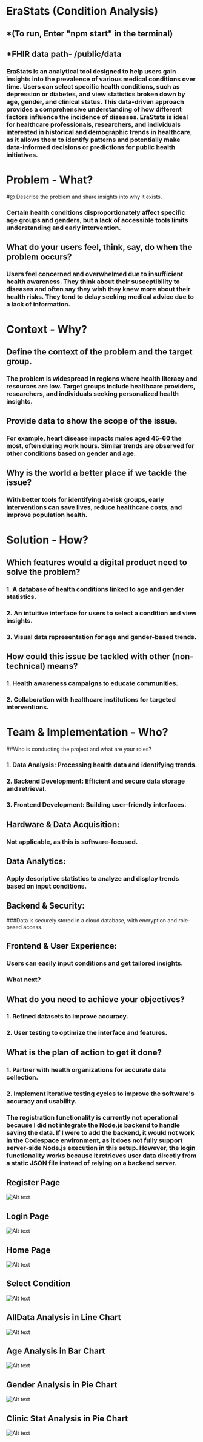 # EraStats (Condition Analysis)

## *(To run, Enter "npm start" in the terminal)
## *FHIR data path- /public/data

### EraStats is an analytical tool designed to help users gain insights into the prevalence of various medical conditions over time. Users can select specific health conditions, such as depression or diabetes, and view statistics broken down by age, gender, and clinical status. This data-driven approach provides a comprehensive understanding of how different factors influence the incidence of diseases. EraStats is ideal for healthcare professionals, researchers, and individuals interested in historical and demographic trends in healthcare, as it allows them to identify patterns and potentially make data-informed decisions or predictions for public health initiatives.




# Problem - What?

#@ Describe the problem and share insights into why it exists.
### Certain health conditions disproportionately affect specific age groups and genders, but a lack of accessible tools limits understanding and early intervention.

## What do your users feel, think, say, do when the problem occurs?
### Users feel concerned and overwhelmed due to insufficient health awareness. They think about their susceptibility to diseases and often say they wish they knew more about their health risks. They tend to delay seeking medical advice due to a lack of information.



# Context - Why?

## Define the context of the problem and the target group.
### The problem is widespread in regions where health literacy and resources are low. Target groups include healthcare providers, researchers, and individuals seeking personalized health insights.

## Provide data to show the scope of the issue.
### For example, heart disease impacts males aged 45-60 the most, often during work hours. Similar trends are observed for other conditions based on gender and age.

## Why is the world a better place if we tackle the issue?
### With better tools for identifying at-risk groups, early interventions can save lives, reduce healthcare costs, and improve population health.


# Solution - How?

## Which features would a digital product need to solve the problem?
### 1. A database of health conditions linked to age and gender statistics.
### 2. An intuitive interface for users to select a condition and view insights.
### 3. Visual data representation for age and gender-based trends.

## How could this issue be tackled with other (non-technical) means?
### 1. Health awareness campaigns to educate communities.
### 2. Collaboration with healthcare institutions for targeted interventions.


# Team & Implementation - Who?

##Who is conducting the project and what are your roles?
### 1. Data Analysis: Processing health data and identifying trends.
### 2. Backend Development: Efficient and secure data storage and retrieval.
### 3. Frontend Development: Building user-friendly interfaces.


## Hardware & Data Acquisition:
### Not applicable, as this is software-focused.

## Data Analytics:
### Apply descriptive statistics to analyze and display trends based on input conditions.

## Backend & Security:
###Data is securely stored in a cloud database, with encryption and role-based access.

## Frontend & User Experience:
### Users can easily input conditions and get tailored insights.


### What next?

## What do you need to achieve your objectives?
### 1. Refined datasets to improve accuracy.
### 2. User testing to optimize the interface and features.

## What is the plan of action to get it done?
### 1. Partner with health organizations for accurate data collection.
### 2. Implement iterative testing cycles to improve the software's accuracy and usability.





### The registration functionality is currently not operational because I did not integrate the Node.js backend to handle saving the data. If I were to add the backend, it would not work in the Codespace environment, as it does not fully support server-side Node.js execution in this setup. However, the login functionality works because it retrieves user data directly from a static JSON file instead of relying on a backend server.


## Register Page
![Alt text](https://github.com/HasinArman/ICM_EraStats/blob/main/Screenshot%20(35).png)

## Login Page
![Alt text](https://github.com/HasinArman/ICM_EraStats/blob/main/Screenshot%20(34).png)




## Home Page

![Alt text](https://github.com/HasinArman/ICM_EraStats/blob/main/Screenshot%20(203).png)


## Select Condition 

![Alt text](https://github.com/HasinArman/ICM_EraStats/blob/main/Screenshot%20(204).png)

## AllData Analysis in Line Chart

![Alt text](https://github.com/HasinArman/ICM_EraStats/blob/main/Screenshot%20(205).png)

## Age Analysis in Bar Chart

![Alt text](https://github.com/HasinArman/ICM_EraStats/blob/main/Screenshot%20(206).png)

## Gender Analysis in Pie Chart

![Alt text](https://github.com/HasinArman/ICM_EraStats/blob/main/Screenshot%20(207).png)

## Clinic Stat Analysis in Pie Chart

![Alt text](https://github.com/HasinArman/ICM_EraStats/blob/main/Screenshot%20(208).png)
